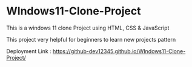 # WIndows11-Clone-Project
This is a windows 11 clone Project using HTML, CSS &amp; JavaScript

This project very helpful for beginners to learn new projects pattern

Deployment Link : https://github-dev12345.github.io/WIndows11-Clone-Project/
